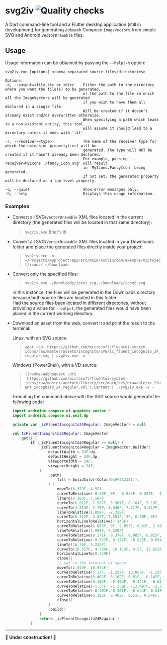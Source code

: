 # svg2iv ![Quality checks](https://github.com/amarland/svg2iv/actions/workflows/dart-ci.yml/badge.svg)

A Dart command-line tool and a Flutter desktop application (still in development) for generating Jetpack Compose `ImageVector`s from simple SVG and Android `VectorDrawable` files.

## Usage

Usage information can be obtained by passing the `--help|-h` option:

```
svg2iv.exe [options] <comma-separated source files/directories>

Options:
-o, --output=<file.kt> or <dir>    Either the path to the directory where you want the file(s) to be generated,
                                   or the path to the file in which all the ImageVectors will be generated
                                   if you wish to have them all declared in a single file.
                                   Will be created if it doesn't already exist and/or overwritten otherwise.
                                   When specifying a path which leads to a non-existent entity, this tool
                                   will assume it should lead to a directory unless it ends with '.kt'
                                   ​
-r, --receiver=<type>              The name of the receiver type for which the extension property(ies) will be
                                   generated. The type will NOT be created if it hasn't already been declared.
                                   For example, passing '--receiver=MyIcons ./fancy_icon.svg' will result
                                   in `MyIcons.FancyIcon` being generated.
                                   If not set, the generated property will be declared as a top-level property.
                                   ​
-q, --quiet                        Show error messages only.
-h, --help                         Displays this usage information.
```

### Examples

* Convert all SVG/`VectorDrawable` XML files located in the current directory (the generated files will be located in that same directory):
  > `svg2iv.exe` (that's it)

* Convert all SVG/`VectorDrawable` XML files located in your Downloads folder and place the generated files directly inside your project:
  > `svg2iv.exe -o ~/Projects/myproject/app/src/main/kotlin/com/example/myproject/icons/ ~/Downloads`

* Convert only the specified files:
  > `svg2iv.exe ~/Downloads/icon1.svg,~/Downloads/icon2.svg`

    In this instance, the files will be generated in the Downloads directory because both source files are located in this folder.\
    Had the source files been located in different directories, without providing a value for `--output`, the generated files would have been placed in the current working directory.

* Download an asset from the web, convert it and print the result to the terminal:

  Linux, with an SVG source:
  > `wget -qO- https://github.com/microsoft/fluentui-system-icons/raw/master/assets/Incognito/SVG/ic_fluent_incognito_24_regular.svg | svg2iv.exe -o -`

  Windows (PowerShell), with a VD source:
  > `(Invoke-WebRequest -Uri 'https://github.com/microsoft/fluentui-system-icons/raw/master/android/library/src/main/res/drawable/ic_fluent_incognito_24_regular.xml').Content | .\svg2iv.exe -o -`

  Executing the command above with the SVG source would generate the following code:
  ```kotlin
  import androidx.compose.ui.graphics.vector.*
  import androidx.compose.ui.unit.dp

  private var _icFluentIncognito24Regular: ImageVector? = null

  val IcFluentIncognito24Regular: ImageVector
      get() {
          if (_icFluentIncognito24Regular == null) {
              _icFluentIncognito24Regular = ImageVector.Builder(
                  defaultWidth = 24F.dp,
                  defaultHeight = 24F.dp,
                  viewportWidth = 24F,
                  viewportHeight = 24F,
              )
                  .path(
                      fill = SolidColor(Color(0xFF212121)),
                  ) {
                      moveTo(8.379F, 4.5F)
                      curveToRelative(-0.49F, 0F, -0.935F, 0.287F, -1.138F, 0.733F)
                      lineTo(6.183F, 7.56F)
                      curveTo(6.012F, 7.937F, 5.567F, 8.104F, 5.19F, 7.933F)
                      curveTo(4.813F, 7.76F, 4.646F, 7.317F, 4.817F, 6.94F)
                      lineToRelative(1.058F, -2.328F)
                      curveTo(6.322F, 3.63F, 7.301F, 3F, 8.38F, 3F)
                      horizontalLineToRelative(7.243F)
                      curveToRelative(1.078F, 0F, 2.057F, 0.63F, 2.503F, 1.612F)
                      lineToRelative(1.058F, 2.326F)
                      curveToRelative(0.171F, 0.378F, 0.005F, 0.822F, -0.372F, 0.994F)
                      curveToRelative(-0.377F, 0.171F, -0.822F, 0.004F, -0.994F, -0.373F)
                      lineTo(16.76F, 5.233F)
                      curveTo(16.557F, 4.786F, 16.113F, 4.5F, 15.622F, 4.5F)
                      horizontalLineTo(8.379F)
                      close()
                      // cut in the interest of space
                      moveTo(2.934F, 10.973F)
                      curveToRelative(5.13F, -1.297F, 13.003F, -1.297F, 18.132F, 0F)
                      curveToRelative(0.402F, 0.102F, 0.81F, -0.142F, 0.911F, -0.543F)
                      curveToRelative(0.102F, -0.402F, -0.141F, -0.81F, -0.543F, -0.911F)
                      curveToRelative(-5.37F, -1.359F, -13.497F, -1.359F, -18.868F, 0F)
                      curveToRelative(-0.401F, 0.101F, -0.644F, 0.51F, -0.543F, 0.91F)
                      curveToRelative(0.102F, 0.402F, 0.51F, 0.646F, 0.911F, 0.544F)
                      close()
                  }
                  .build()
              }
              return _icFluentIncognito24Regular!!
          }
  ```

___

🚧 **Under construction!** 🚧
